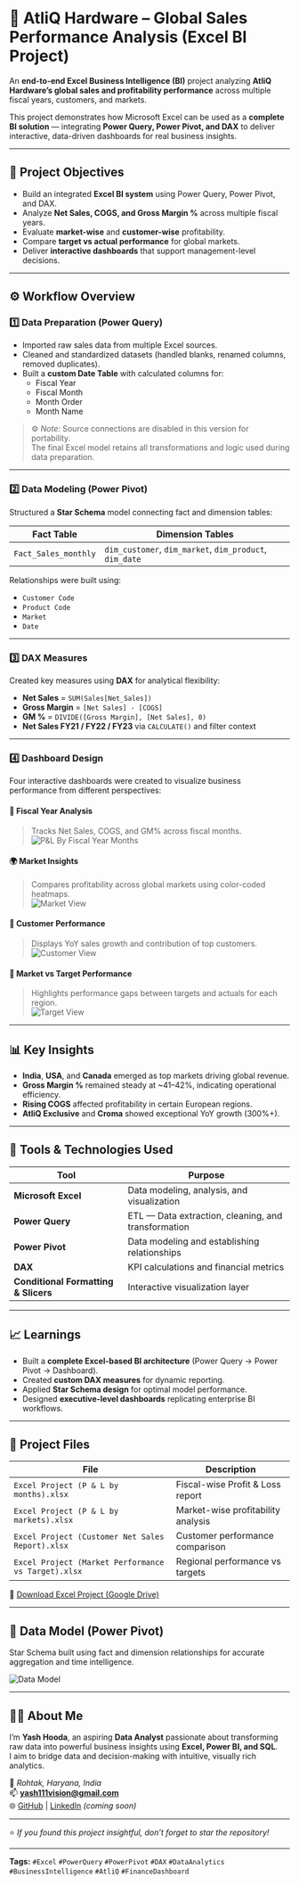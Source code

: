 # 💼 AtliQ Hardware – Global Sales Performance Analysis (Excel BI Project)

An **end-to-end Excel Business Intelligence (BI)** project analyzing **AtliQ Hardware’s global sales and profitability performance** across multiple fiscal years, customers, and markets.  

This project demonstrates how Microsoft Excel can be used as a **complete BI solution** — integrating **Power Query, Power Pivot, and DAX** to deliver interactive, data-driven dashboards for real business insights.

---

## 🎯 Project Objectives

- Build an integrated **Excel BI system** using Power Query, Power Pivot, and DAX.  
- Analyze **Net Sales, COGS, and Gross Margin %** across multiple fiscal years.  
- Evaluate **market-wise** and **customer-wise** profitability.  
- Compare **target vs actual performance** for global markets.  
- Deliver **interactive dashboards** that support management-level decisions.

---

## ⚙️ Workflow Overview

### 1️⃣ Data Preparation (Power Query)
- Imported raw sales data from multiple Excel sources.  
- Cleaned and standardized datasets (handled blanks, renamed columns, removed duplicates).  
- Built a **custom Date Table** with calculated columns for:
  - Fiscal Year  
  - Fiscal Month  
  - Month Order  
  - Month Name  

> ⚙️ *Note:* Source connections are disabled in this version for portability.  
> The final Excel model retains all transformations and logic used during data preparation.

---

### 2️⃣ Data Modeling (Power Pivot)
Structured a **Star Schema** model connecting fact and dimension tables:

| Fact Table | Dimension Tables |
|-------------|------------------|
| `Fact_Sales_monthly` | `dim_customer`, `dim_market`, `dim_product`, `dim_date` |

Relationships were built using:
- `Customer Code`  
- `Product Code`  
- `Market`  
- `Date`

---

### 3️⃣ DAX Measures
Created key measures using **DAX** for analytical flexibility:

- **Net Sales** = `SUM(Sales[Net_Sales])`  
- **Gross Margin** = `[Net Sales] - [COGS]`  
- **GM %** = `DIVIDE([Gross Margin], [Net Sales], 0)`  
- **Net Sales FY21 / FY22 / FY23** via `CALCULATE()` and filter context  

---

### 4️⃣ Dashboard Design
Four interactive dashboards were created to visualize business performance from different perspectives:

#### 📆 Fiscal Year Analysis  
> Tracks Net Sales, COGS, and GM% across fiscal months.  
![P&L By Fiscal Year Months](P&L_By_Fiscal_Months.png)

#### 🌍 Market Insights  
> Compares profitability across global markets using color-coded heatmaps.  
![Market View](P&L_By_Markets.png)

#### 👥 Customer Performance  
> Displays YoY sales growth and contribution of top customers.  
![Customer View](Customer_Performance.png)

#### 🎯 Market vs Target Performance  
> Highlights performance gaps between targets and actuals for each region.  
![Target View](Performance_VS_Target.png)

---

## 📊 Key Insights

- **India**, **USA**, and **Canada** emerged as top markets driving global revenue.  
- **Gross Margin %** remained steady at ~41–42%, indicating operational efficiency.  
- **Rising COGS** affected profitability in certain European regions.  
- **AtliQ Exclusive** and **Croma** showed exceptional YoY growth (300%+).  

---

## 🧩 Tools & Technologies Used

| Tool | Purpose |
|------|----------|
| **Microsoft Excel** | Data modeling, analysis, and visualization |
| **Power Query** | ETL — Data extraction, cleaning, and transformation |
| **Power Pivot** | Data modeling and establishing relationships |
| **DAX** | KPI calculations and financial metrics |
| **Conditional Formatting & Slicers** | Interactive visualization layer |

---

## 📈 Learnings

- Built a **complete Excel-based BI architecture** (Power Query → Power Pivot → Dashboard).  
- Created **custom DAX measures** for dynamic reporting.  
- Applied **Star Schema design** for optimal model performance.  
- Designed **executive-level dashboards** replicating enterprise BI workflows.  

---

## 📁 Project Files

| File | Description |
|------|--------------|
| `Excel Project (P & L by months).xlsx` | Fiscal-wise Profit & Loss report |
| `Excel Project (P & L by markets).xlsx` | Market-wise profitability analysis |
| `Excel Project (Customer Net Sales Report).xlsx` | Customer performance comparison |
| `Excel Project (Market Performance vs Target).xlsx` | Regional performance vs targets |

🔗 [Download Excel Project (Google Drive)](https://drive.google.com/file/d/1bzLO7r_hEFuCKO1pAWbwLHdYQxUnkVHB/view?usp=sharing)

---

## 🧠 Data Model (Power Pivot)

Star Schema built using fact and dimension relationships for accurate aggregation and time intelligence.  

![Data Model](Excel_Project_Data_Model.png)

---

## 👨‍💻 About Me

I’m **Yash Hooda**, an aspiring **Data Analyst** passionate about transforming raw data into powerful business insights using **Excel, Power BI, and SQL**.  
I aim to bridge data and decision-making with intuitive, visually rich analytics.

📍 *Rohtak, Haryana, India*  
📫 **yash111vision@gmail.com**  
🌐 [GitHub](https://github.com/11Yash1) | [LinkedIn](https://www.linkedin.com/) *(coming soon)*  

---

⭐ *If you found this project insightful, don’t forget to star the repository!*

---

**Tags:** `#Excel` `#PowerQuery` `#PowerPivot` `#DAX` `#DataAnalytics` `#BusinessIntelligence` `#AtliQ` `#FinanceDashboard`
